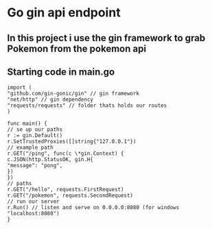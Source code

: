 # Go gin api endpoint

## In this project i use the gin framework to grab Pokemon from the pokemon api

## Starting code in main.go

```go:
import (
"github.com/gin-gonic/gin" // gin framework
"net/http" // gin dependency
"requests/requests" // folder thats holds our routes
)

func main() {
// se up our paths
r := gin.Default()
r.SetTrustedProxies([]string{"127.0.0.1"})
// example path
r.GET("/ping", func(c \*gin.Context) {
c.JSON(http.StatusOK, gin.H{
"message": "pong",
})
})
// paths
r.GET("/hello", requests.FirstRequest)
r.GET("/pokemon", requests.SecondRequest)
// run our server
r.Run() // listen and serve on 0.0.0.0:8080 (for windows "localhost:8080")
}
```
